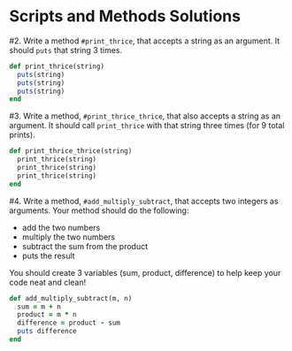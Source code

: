 # Scripts and Methods Solutions

\#2. Write a method `#print_thrice`, that accepts a string as an argument. It should `puts` that string 3 times.

  ```ruby
  def print_thrice(string)
    puts(string)
    puts(string)
    puts(string)
  end
  ```

\#3. Write a method, `#print_thrice_thrice`, that also accepts a string as an argument. It should call `print_thrice` with that string three times (for 9 total prints).

  ```ruby
  def print_thrice_thrice(string)
    print_thrice(string)
    print_thrice(string)
    print_thrice(string)
  end
  ```

\#4. Write a method, `#add_multiply_subtract`, that accepts two integers as arguments. Your method should do the following:
  * add the two numbers
  * multiply the two numbers
  * subtract the sum from the product
  * puts the result

You should create 3 variables (sum, product, difference) to help keep your code neat and clean!

  ```ruby
  def add_multiply_subtract(m, n)
    sum = m + n
    product = m * n
    difference = product - sum
    puts difference
  end
  ```
